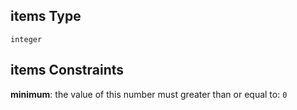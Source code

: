 ## items Type

`integer`

## items Constraints

**minimum**: the value of this number must greater than or equal to: `0`
